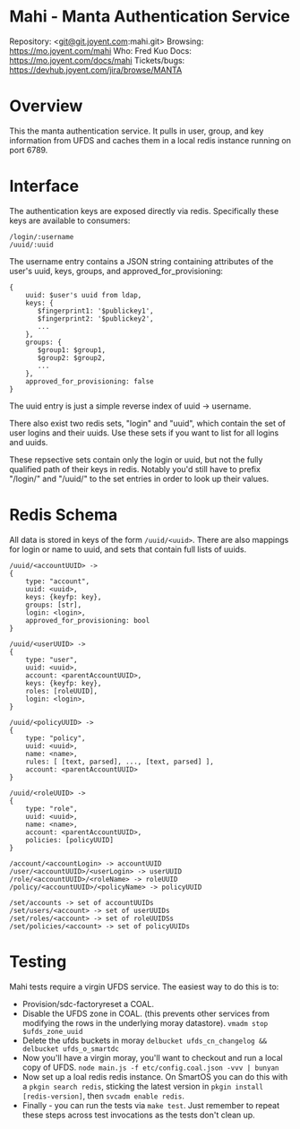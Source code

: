 # Mahi - Manta Authentication Service

Repository: <git@git.joyent.com:mahi.git>
Browsing: <https://mo.joyent.com/mahi>
Who: Fred Kuo
Docs: <https://mo.joyent.com/docs/mahi>
Tickets/bugs: <https://devhub.joyent.com/jira/browse/MANTA>


# Overview

This the manta authentication service. It pulls in user, group, and key
information from UFDS and caches them in a local redis instance running on port
6789.


# Interface

The authentication keys are exposed directly via redis. Specifically these keys
are available to consumers:

    /login/:username
    /uuid/:uuid

The username entry contains a JSON string containing attributes of the
user's uuid, keys, groups, and approved_for_provisioning:

    {
        uuid: $user's uuid from ldap,
        keys: {
           $fingerprint1: '$publickey1',
           $fingerprint2: '$publickey2',
           ...
        },
        groups: {
           $group1: $group1,
           $group2: $group2,
           ...
        },
        approved_for_provisioning: false
    }

The uuid entry is just a simple reverse index of uuid -> username.

There also exist two redis sets, "login" and "uuid", which contain the set of
user logins and their uuids. Use these sets if you want to list for all logins
and uuids.

These repsective sets contain only the login or uuid, but not the fully
qualified path of their keys in redis. Notably you'd still have to prefix
"/login/" and "/uuid/" to the set entries in order to look up their values.


# Redis Schema

All data is stored in keys of the form `/uuid/<uuid>`. There are also mappings
for login or name to uuid, and sets that contain full lists of uuids.

    /uuid/<accountUUID> ->
    {
        type: "account",
        uuid: <uuid>,
        keys: {keyfp: key},
        groups: [str],
        login: <login>,
        approved_for_provisioning: bool
    }

    /uuid/<userUUID> ->
    {
        type: "user",
        uuid: <uuid>,
        account: <parentAccountUUID>,
        keys: {keyfp: key},
        roles: [roleUUID],
        login: <login>,
    }

    /uuid/<policyUUID> ->
    {
        type: "policy",
        uuid: <uuid>,
        name: <name>,
        rules: [ [text, parsed], ..., [text, parsed] ],
        account: <parentAccountUUID>
    }

    /uuid/<roleUUID> ->
    {
        type: "role",
        uuid: <uuid>,
        name: <name>,
        account: <parentAccountUUID>,
        policies: [policyUUID]
    }

    /account/<accountLogin> -> accountUUID
    /user/<accountUUID>/<userLogin> -> userUUID
    /role/<accountUUID>/<roleName> -> roleUUID
    /policy/<accountUUID>/<policyName> -> policyUUID

    /set/accounts -> set of accountUUIDs
    /set/users/<account> -> set of userUUIDs
    /set/roles/<account> -> set of roleUUIDSs
    /set/policies/<account> -> set of policyUUIDs


# Testing

Mahi tests require a virgin UFDS service. The easiest way to do this is to:

- Provision/sdc-factoryreset a COAL.
- Disable the UFDS zone in COAL. (this prevents other services from modifying
  the rows in the underlying moray datastore). `vmadm stop $ufds_zone_uuid`
- Delete the ufds buckets in moray `delbucket ufds_cn_changelog && delbucket
  ufds_o_smartdc`
- Now you'll have a virgin moray, you'll want to checkout and run a local copy
  of UFDS. `node main.js -f etc/config.coal.json -vvv | bunyan`
- Now set up a loal redis redis instance.  On SmartOS you can do this with a
  `pkgin search redis`, sticking the latest version in `pkgin install
  [redis-version]`, then `svcadm enable redis`.
- Finally - you can run the tests via `make test`. Just remember to repeat these
  steps across test invocations as the tests don't clean up.
